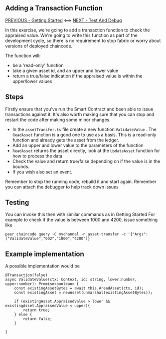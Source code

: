 ## Adding a Transaction Function

[PREVIOUS - Getting Started](./01-Exercise-Getting-Started.md) <==>  [NEXT - Test And Debug](./03-Test-And-Debug-Reference.md)
 
 In this exercise, we're going to add a transaction function to check the appraised value. We're going to write this function as part of the development cycle, so there is no requirement to stop fabric or worry about versions of deployed chaincode.

The function will:

- be a 'read-only' function
- take a given asset id, and an upper and lower value
- return a true/false indication if the appraised value is within the upper/lower values

## Steps

Firstly ensure that you've run the Smart Contract and been able to issue transactions against it. It's also worth making sure that you can stop and restart the code after making some minor changes. 

- In the `assetTransfer.ts` file create a new function `ValidateValue` . The `ReadAsset` function is a good one to use as a basis. This is a read-only function and already gets the asset from the ledger.
-  Add an upper and lower value to the parameters of the function
- `ReadAsset` returns the asset directly, look at the `UpdateAsset` function for how to process the data
- Check the value and return true/false depending on if the value is in the bounds.
- If you wish also set an event.

Remember to stop the running code, rebuild it and start again. Remember you can attach the debugger to help track down issues

## Testing

You can invoke this then with similar commands as in Getting Started
For example to check if the value is between 1000 and 4200, issue something like

```
peer chaincode query -C mychannel -n asset-transfer -c '{"Args":["ValidateValue","002","1000","4200"]}'
```

## Example implementation

A possible implementation would be 

```
@Transaction(false)
async ValidateValue(ctx: Context, id: string, lower:number, upper:number): Promise<boolean> {
    const existingAssetBytes = await this.#readAsset(ctx, id);
    const existingAsset = newAsset(unmarshal(existingAssetBytes));

    if (existingAsset.AppraisedValue > lower && existingAsset.AppraisedValue < upper){
        return true;
    } else {
        return false;
    }
    
}
```
